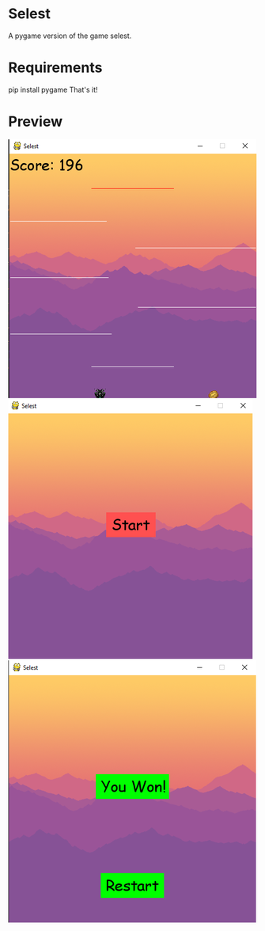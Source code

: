 # Selest
A pygame version of the game selest.

# Requirements
pip install pygame
That's it!

# Preview
![A in-game preview](https://raw.githubusercontent.com/leomet07/pygame-selest/master/img_previews/ingame.png)
![The start menu](https://raw.githubusercontent.com/leomet07/pygame-selest/master/img_previews/start_menu.png)
![The win menu](https://raw.githubusercontent.com/leomet07/pygame-selest/master/img_previews/win_menu.png)
